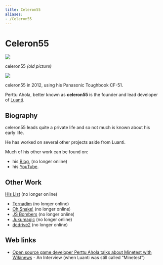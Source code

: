 ```yaml
---
title: Celeron55
aliases:
- /Celeron55
---
```


# Celeron55


[![](/images/celeron55/C55.jpg)](/images/celeron55/C55.jpg)

celeron55 _(old picture)_

[![](/images/celeron55/C55-2.jpg)](/images/celeron55/C55-2.jpg)

celeron55 in 2012, using his Panasonic Toughbook CF-51.

Perttu Ahola, better known as **celeron55** is the founder and lead developer of [Luanti](/luanti).

Biography
---------

celeron55 leads quite a private life and so not much is known about his early life.

He has worked on several other projects aside from Luanti.

Much of his other work can be found on:

* his [Blog](http://c55.me/blog/), (no longer online)
* his [YouTube](http://www.youtube.com/celeron55/).

Other Work
----------

[His List](http://c55.me/blog/?page_id=545) (no longer online)

* [Ternadim](http://celeron.55.lt/blog/?attachment_id=555) (no longer online)
* [Oh Snake!](http://c55.me/blog/?p=765) (no longer online)
* [JS Bombers](http://c55.me/blog/?p=498) (no longer online)
* [Jukumagic](http://code.google.com/p/jukumagic/) (no longer online)
* [dcdrive2](http://c55.me/blog/?p=811) (no longer online)

Web links
--------

* [Open source game developer Perttu Ahola talks about Minetest with Wikinews](https://en.wikinews.org/wiki/Open_source_game_developer_Perttu_Ahola_talks_about_Minetest_with_Wikinews) - An Interview (when Luanti was still called “Minetest”)